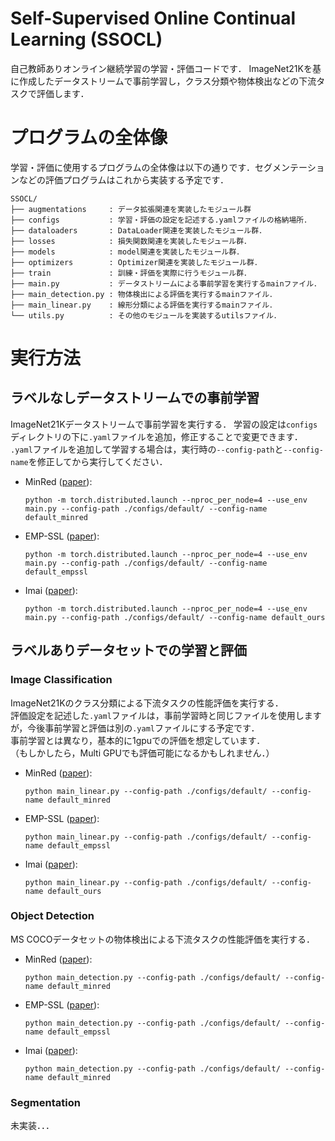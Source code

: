 # Self-Supervised Online Continual Learning (SSOCL)
自己教師ありオンライン継続学習の学習・評価コードです．
ImageNet21Kを基に作成したデータストリームで事前学習し，クラス分類や物体検出などの下流タスクで評価します．

# プログラムの全体像
学習・評価に使用するプログラムの全体像は以下の通りです．セグメンテーションなどの評価プログラムはこれから実装する予定です．
```
SSOCL/
├── augmentations     : データ拡張関連を実装したモジュール群
├── configs           : 学習・評価の設定を記述する.yamlファイルの格納場所．
├── dataloaders       : DataLoader関連を実装したモジュール群．
├── losses            : 損失関数関連を実装したモジュール群．
├── models            : model関連を実装したモジュール群．
├── optimizers        : Optimizer関連を実装したモジュール群．
├── train             : 訓練・評価を実際に行うモジュール群．
├── main.py           : データストリームによる事前学習を実行するmainファイル．
├── main_detection.py : 物体検出による評価を実行するmainファイル．
├── main_linear.py    : 線形分類による評価を実行するmainファイル．
└── utils.py          : その他のモジュールを実装するutilsファイル．
```


# 実行方法

## ラベルなしデータストリームでの事前学習

ImageNet21Kデータストリームで事前学習を実行する．
学習の設定は`configs`ディレクトリの下に`.yaml`ファイルを追加，修正することで変更できます．
`.yaml`ファイルを追加して学習する場合は，実行時の`--config-path`と`--config-name`を修正してから実行してください．

- MinRed ([paper](https://arxiv.org/pdf/2203.12710)):
    ```
    python -m torch.distributed.launch --nproc_per_node=4 --use_env main.py --config-path ./configs/default/ --config-name default_minred
    ```

- EMP-SSL ([paper](https://arxiv.org/pdf/2304.03977)):
    ```
    python -m torch.distributed.launch --nproc_per_node=4 --use_env main.py --config-path ./configs/default/ --config-name default_empssl
    ```

- Imai ([paper](https://openaccess.thecvf.com/content/ACCV2024/papers/Imai_Faster_convergence_and_Uncorrelated_gradients_in_Self-Supervised_Online_Continual_Learning_ACCV_2024_paper.pdf)):
    ```
    python -m torch.distributed.launch --nproc_per_node=4 --use_env main.py --config-path ./configs/default/ --config-name default_ours
    ```

## ラベルありデータセットでの学習と評価
### Image Classification
ImageNet21Kのクラス分類による下流タスクの性能評価を実行する．\
評価設定を記述した`.yaml`ファイルは，事前学習時と同じファイルを使用しますが，今後事前学習と評価は別の`.yaml`ファイルにする予定です．\
事前学習とは異なり，基本的に1gpuでの評価を想定しています．\
（もしかしたら，Multi GPUでも評価可能になるかもしれません．）

- MinRed ([paper](https://arxiv.org/pdf/2203.12710)):
    ```
    python main_linear.py --config-path ./configs/default/ --config-name default_minred
    ```

- EMP-SSL ([paper](https://arxiv.org/pdf/2304.03977)):
    ```
    python main_linear.py --config-path ./configs/default/ --config-name default_empssl
    ```

- Imai ([paper](https://openaccess.thecvf.com/content/ACCV2024/papers/Imai_Faster_convergence_and_Uncorrelated_gradients_in_Self-Supervised_Online_Continual_Learning_ACCV_2024_paper.pdf)):
    ```
    python main_linear.py --config-path ./configs/default/ --config-name default_ours
    ```


### Object Detection
MS COCOデータセットの物体検出による下流タスクの性能評価を実行する．

- MinRed ([paper](https://arxiv.org/pdf/2203.12710)):
    ```
    python main_detection.py --config-path ./configs/default/ --config-name default_minred
    ```

- EMP-SSL ([paper](https://arxiv.org/pdf/2304.03977)):
    ```
    python main_detection.py --config-path ./configs/default/ --config-name default_empssl
    ```

- Imai ([paper](https://openaccess.thecvf.com/content/ACCV2024/papers/Imai_Faster_convergence_and_Uncorrelated_gradients_in_Self-Supervised_Online_Continual_Learning_ACCV_2024_paper.pdf)):
    ```
    python main_detection.py --config-path ./configs/default/ --config-name default_minred
    ```


### Segmentation
未実装．．．

